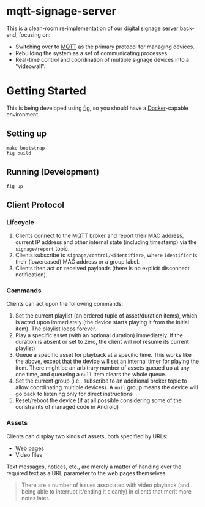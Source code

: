 # mqtt-signage-server

This is a clean-room re-implementation of our [digital signage server][dss] back-end, focusing on:

* Switching over to [MQTT][mqtt] as the primary protocol for managing devices.
* Rebuilding the system as a set of communicating processes.
* Real-time control and coordination of multiple signage devices into a "videowall".

# Getting Started

This is being developed using [fig][fig], so you should have a [Docker][d]-capable environment.

## Setting up

```
make bootstrap
fig build
```

## Running (Development)

```
fig up
```

## Client Protocol

### Lifecycle

1. Clients connect to the [MQTT][mqtt] broker and report their MAC address, current IP address and other internal state (including timestamp) via the `signage/report` topic.
2. Clients subscribe to `signage/control/<identifier>`, where `identifier` is their (lowercased) MAC address or a group label.
3. Clients then act on received payloads (there is no explicit disconnect notification).

### Commands

Clients can act upon the following commands:

1. Set the current playlist (an ordered tuple of asset/duration items), which is acted upon immediately (the device starts playing it from the initial item). The playlist loops forever.
2. Play a specific asset (with an optional duration) immediately. If the duration is absent or set to zero, the client will not resume its current playlist)
3. Queue a specific asset for playback at a specific time. This works like the above, except that the device will set an internal timer for playing the item. There might be an arbitrary number of assets queued up at any one time, and queueing a `null` item clears the whole queue.
4. Set the current group (i.e., subscribe to an additional broker topic to allow coordinating multiple devices). A `null` group means the device will go back to listening only for direct instructions
5. Reset/reboot the device (if at all possible considering some of the constraints of managed code in Android)

### Assets

Clients can display two kinds of assets, both specified by URLs:

* Web pages
* Video files

Text messages, notices, etc., are merely a matter of handing over the required text as a URL parameter to the web pages themselves.

> There are a number of issues associated with video playback (and being able to interrupt it/ending it cleanly) in clients that merit more notes later.

[mqtt]: http://www.mqtt.org
[dss]: http://github.com/sapo/digital-signage-server
[fig]: http://www.fig.sh
[d]: http://www.docker.com

